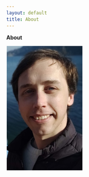 ```yaml
---
layout: default
title: About
---
```


**About**

<img src="/assets/img/me.jpg"  style="clear:left: left;margin-left: 1px;margin-bottom: 7px; width: 200px;">
